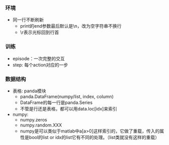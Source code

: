 ### 环境 ###

- 同一行不断刷新
  - print的end参数最后默认是\n，改为空字符串不换行
  - \r表示光标回到行首



### 训练 ###

- episode：一次完整的交互
- step: 每个action对应的一步



### 数据结构 ###

- 表格: panda模块
  - panda.DataFrame(numpy/list, index, column)
  - DataFrame的每一行是panda.Series
  - 不管是行还是表格，都可以用data.loc[idx]来索引
- numpy:
  - numpy.zeros
  - numpy.random.XXX
  - numpy是可以类似于matlab中a[a>0]这样索引的，它做了重载，传入的属性是bool的list or idx的list它有不同的处理。（list类就没有这样的重载）

